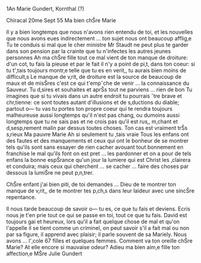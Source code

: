 1An Marie Gundert, Kornthal (?)

 Chiracal 20me Sept 55
Ma bien chŠre Marie

Il y a bien longtemps que nous n'avons rien entendu de toi, et les nouvelles que nous avons eues indirectement … ton sujet nous ont beaucoup afflig‚e Tu te conduis si mal que le cher ministre Mr Staudt ne peut plus te garder dans son pension par la crainte que tu n'infectes les autres jeunes personnes Ah ma chŠre fille tout ce mal vient de ton manque de droiture: d'un cot‚ tu fais la pieuse et par le fait il n'y a point de pi‚t‚ dans ton coeur: si tu t'‚tais toujours montr‚e telle que tu es en verit‚, tu aurais bien moins de difficult‚s Le manque de v‚rit‚ de droiture est la source de beaucoup de maux et de misŠres c'est ce qui t'empˆche de venir … la connaissance du Sauveur. Tu d‚sires et souhaites et aprŠs tout ne parviens … rien de bon Tu imagines que si tu vivais dans un autre endroit tu pourrais ˆtre brave et chr‚tienne: ce sont toutes autant d'illusions et de s‚ductions du diable; partout o— tu vas tu portes ton propre coeur qui te rendra toujours malheureuse aussi longtemps qu'il n'est pas chang‚ ou dumoins aussi longtemps que tu ne sais pas et ne crois pas qu'il est rus‚, m‚chant et d‚sesp‚rement malin par dessus toutes choses. Ton cas est vraiment trŠs s‚rieux Ma pauvre Marie Ah si seulement tu ‚tais vraie Tous les enfans ont des fautes et des manquements et ceux qui ont le bonheur de se montrer tels qu'ils sont sans essayer de rien cacher avouant tout bonnement en franchise le mal qu'ils font on est pret … les pardonner et on a pour de tels enfans la bonne espŠrance qu'un jour la lumiere qui est Christ les ‚clairera et conduira; mais ceux qui cherchent … se cacher … faire des choses par dessous la lumiŠre ne peut p‚n‚trer.

ChŠre enfant j'ai bien piti‚ de toi demandes … Dieu de te montrer ton manque de v‚rit‚, de te montrer tes p‚ch‚s dans leur laideur avec une sincŠre repentance.

Il nous tarde beaucoup de savoir o— tu es, ce que tu fais et deviens. Ecris nous je t'en prie tout ce qui se passe en toi, tout ce que tu fais. David est toujours gai et heureux, lors qu'il a fait quelque chose de mal et qu'on l'appelle il se tient comme un criminel, on peut savoir s'il a fait mal ou non par sa figure, il apprend avec plaisir; il parle souvent de sa Mariely. Nous avons … l'‚cole 67 filles et quelques femmes. Comment va ton oreille chŠre Marie? At elle encore si mauvaise odeur? Adieu ma bien aim‚e fille
 ton affection‚e MŠre Julie Gundert

